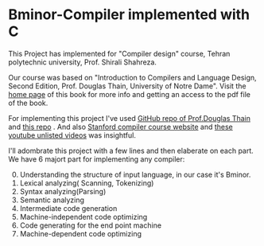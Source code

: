 # Bminor-Compiler implemented with C 

This Project has implemented for "Compiler design" course, Tehran polytechnic university, Prof. Shirali Shahreza.

Our course was based on "Introduction to Compilers and Language Design, Second Edition, Prof. Douglas Thain, University of Notre Dame".
Visit the [home page](https://www3.nd.edu/~dthain/courses/cse40243/fall2019/) of this book for more info and getting an access to the pdf file of the book.

For implementing this project I've used [GitHub repo of Prof.Douglas Thain](https://github.com/dthain/compilerbook-examples) and [this repo](https://github.com/dthain/compilerbook-examples) . And also [Stanford compiler course website](https://web.stanford.edu/class/cs143/) and [these youtube unlisted videos](https://www.youtube.com/playlist?list=PLEAYkSg4uSQ3yc_zf_f1GOxl5CZo0LVBb) was insightful.

I'll adombrate this project with a few lines and then elaberate on each part.
We have 6 majort part for implementing any compiler:

0. Understanding the structure of input language, in our case it's Bminor.
1. Lexical analyzing( Scanning, Tokenizing)
2. Syntax analyzing(Parsing)
3. Semantic analyzing
4. Intermediate code generation
5. Machine-independent code optimizing 
6. Code generating for the end point machine
7. Machine-dependent code optimizing
